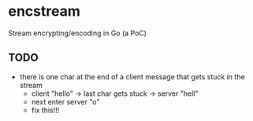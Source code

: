 # encstream

Stream encrypting/encoding in Go (a PoC)

## TODO

- there is one char at the end of a client message that gets stuck in the stream
    - client "hello" -> last char gets stuck -> server "hell"
    - next enter server "o"
    - fix this!!!
